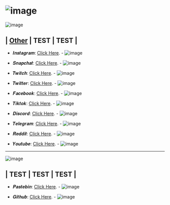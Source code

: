 # ![image](https://github.com/Mod4Real/Mod4Real.github.io/assets/134821089/30700225-6658-46b1-aa22-f1c1924b93bf)

![image](https://github.com/Mod4Real/Mod4Real.github.io/assets/134821089/edb64c77-6cb9-4c5f-9379-c30527ebc25e)

| [Other](https://mod4real1.github.io/) | TEST | TEST | 
----------------------------------------------------------------------------------

+ 𝑰𝒏𝒔𝒕𝒂𝒈𝒓𝒂𝒎: [Click Here](https://www.instagram.com/shaqir_gardypie/). - ![image](https://github.com/Mod4Real/Mod4Real.github.io/assets/134821089/5a55358d-f8e9-4362-833d-3ec9c3d31833)


+ 𝑺𝒏𝒂𝒑𝒄𝒉𝒂𝒕: [Click Here](https://www.snapchat.com/add/mod4real?share_id=QTgyMjU5&locale=en_CA). - ![image](https://github.com/Mod4Real/Mod4Real.github.io/assets/134821089/1f2a1491-6a2e-4884-9415-ba2f764b78a4)


+ 𝑻𝒘𝒊𝒕𝒄𝒉: [Click Here](https://twitch.tv/mod4real_ttv). - ![image](https://github.com/Mod4Real/Mod4Real.github.io/assets/134821089/68578e1e-ad6c-4ef6-9430-5b1c160179c6)

  
+ 𝑻𝒘𝒊𝒕𝒕𝒆𝒓: [Click Here](https://twitter.com/Mod4RealYT). - ![image](https://github.com/Mod4Real/Mod4Real.github.io/assets/134821089/914388b7-1c02-4e24-8aff-31aae1c23bd8)

  
+ 𝑭𝒂𝒄𝒆𝒃𝒐𝒐𝒌: [Click Here](https://www.facebook.com/shaqir.gardpie). - ![image](https://github.com/Mod4Real/Mod4Real.github.io/assets/134821089/65ac3e7b-d2ff-44a0-b754-6c17600ca002)


+ 𝑻𝒊𝒌𝒕𝒐𝒌: [Click Here](https://vm.tiktok.com/ZMLmP8msM/). - ![image](https://github.com/Mod4Real/Mod4Real.github.io/assets/134821089/051a5495-79a6-4152-9bee-9f3dd6837d7a)


+ 𝑫𝒊𝒔𝒄𝒐𝒓𝒅: [Click Here](https://www.NONE). - ![image](https://github.com/Mod4Real/Mod4Real.github.io/assets/134821089/ffc1c7fe-f2e5-447d-945d-8252f83cc1ba)

  
+ 𝑻𝒆𝒍𝒆𝒈𝒓𝒂𝒎: [Click Here](https://www.NONE). - ![image](https://github.com/Mod4Real/Mod4Real.github.io/assets/134821089/9c536811-ec6e-4dc9-9601-20957af79ab5)


+ 𝑹𝒆𝒅𝒅𝒊𝒕: [Click Here](https://www.reddit.com/user/Mod4Real). - ![image](https://github.com/Mod4Real/Mod4Real.github.io/assets/134821089/c5a4cd41-bfb7-42ee-8494-f321e8fc9c44)


+ 𝒀𝒐𝒖𝒕𝒖𝒃𝒆: [Click Here](https://youtube.com/channel/UClDUcDqLyJvfpW68y6GOOYA). - ![image](https://github.com/Mod4Real/Mod4Real.github.io/assets/134821089/ec91a7b4-8fc8-4815-bc52-3e0002762883)

----------------------------------------------------------------------------------

![image](https://github.com/Mod4Real/Mod4Real.github.io/assets/134821089/3bb6b143-d5a0-4240-b020-f3b83c5705de)

| TEST | TEST | TEST | 
----------------------------------------------------------------------------------

+ 𝑷𝒂𝒔𝒕𝒆𝒃𝒊𝒏: [Click Here](https://pastebin.com/u/Mod4Real). - ![image](https://github.com/Mod4Real/Mod4Real.github.io/assets/134821089/171ed738-2e94-478e-8c19-ae003b0a2f09)

   
+ 𝑮𝒊𝒕𝒉𝒖𝒃: [Click Here](https://github.com/Mod4Real). - ![image](https://github.com/Mod4Real/Mod4Real.github.io/assets/134821089/30d1708a-f2b3-495d-9639-45d144ca7380)

